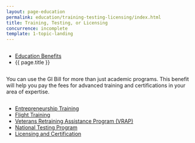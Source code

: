 ```yaml
---
layout: page-education
permalink: education/training-testing-licensing/index.html
title: Training, Testing, or Licensing
concurrence: incomplete
template: 1-topic-landing
---
```


<div class="splash" markdown="0">
<div class="row" markdown="0">
<div class="small-12 columns" markdown="0">

<ul class="breadcrumbs" role="menubar" aria-label="Primary">
<li class="parent"><a href="{{ site.url }}/education/">Education Benefits</a></li>
<li class="active">{{ page.title }}</li>
</ul>

</div>
</div>
</div>

<div class="main" role="main" markdown="0">

<!--<div class="action-bar">
  <div class="row">
    <div class="small-12 columns">

    </div>
  </div>  
</div>-->

<div class="section one" markdown="0">
<div class="primary" markdown="0">
<div class="row" markdown="0">
<div class="small-12 columns" markdown="1">

You can use the GI Bill for more than just academic programs. This benefit will help you pay the fees for advanced training and certifications in your area of expertise. 

</div>
</div>
</div>

<div class="navigation">
  <div class="row">
    <div class="small-12 columns">
          <ul class="small-block-grid-1 medium-block-grid-3 cards small">
            <li>
              <a href="{{ site.url }}/education/training-testing-licensing/entrepreneurship-training">Entrepreneurship Training</a>
            </li>
            <li>
              <a href="{{ site.url }}/education/training-testing-licensing/flight-training">Flight Training</a>
            </li>
            <li>
              <a href="{{ site.url }}/education/training-testing-licensing/veterans-retraining">Veterans Retraining Assistance Program (VRAP)</a>
            </li>
            <li>
              <a href="{{ site.url }}/education/training-testing-licensing/national-testing-program">National Testing Program</a>
            </li>
            <li>
              <a href="{{ site.url }}/education/training-testing-licensing/licensing-certification">Licensing and Certification</a>
            </li>
          </ul>
        </div>
      </div>
</div>

</div>
